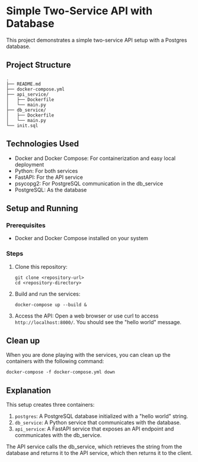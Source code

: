 # Simple Two-Service API with Database

This project demonstrates a simple two-service API setup with a Postgres database.

## Project Structure

```
.
├── README.md
├── docker-compose.yml
├── api_service/
│   ├── Dockerfile
│   └── main.py
├── db_service/
│   ├── Dockerfile
│   └── main.py
└── init.sql
```

## Technologies Used

- Docker and Docker Compose: For containerization and easy local deployment
- Python: For both services
- FastAPI: For the API service
- psycopg2: For PostgreSQL communication in the db_service
- PostgreSQL: As the database

## Setup and Running

### Prerequisites

- Docker and Docker Compose installed on your system

### Steps

1. Clone this repository:
   ```
   git clone <repository-url>
   cd <repository-directory>
   ```

2. Build and run the services:
   ```
   docker-compose up --build &
   ```

3. Access the API:
   Open a web browser or use curl to access `http://localhost:8000/`. You should see the "hello world" message.

## Clean up

When you are done playing with the services, you can clean up the containers with the following command:

```
docker-compose -f docker-compose.yml down
```

## Explanation

This setup creates three containers:

1. `postgres`: A PostgreSQL database initialized with a "hello world" string.
2. `db_service`: A Python service that communicates with the database.
3. `api_service`: A FastAPI service that exposes an API endpoint and communicates with the db_service.

The API service calls the db_service, which retrieves the string from the database and returns it to the API service, which then returns it to the client.